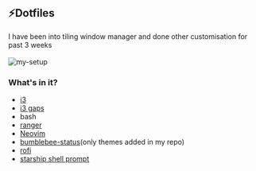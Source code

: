 ## ⚡Dotfiles
I have been into tiling window manager and done other customisation for past 3 weeks
<br></br>
![my-setup](https://raw.githubusercontent.com/tsjazil/dotfiles/master/gallery/navytheme.png)
### What's in it?
* [i3]("https://github.com/i3/i3")
* [i3 gaps]("https://github.com/Airblader/i3")
* bash
* [ranger](https://github.com/ranger/ranger)
* [Neovim](https://github.com/neovim/neovim)
* [bumblebee-status](https://github.com/tobi-wan-kenobi/bumblebee-status)(only themes added in my repo)
* [rofi](https://github.com/davatorium/rofi)
* [starship shell prompt](https://github.com/starship/starship)


